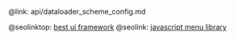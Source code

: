 @link: api/dataloader_scheme_config.md

@seolinktop: [best ui framework](https://webix.com)
@seolink: [javascript menu library](https://webix.com/widget/menu/)